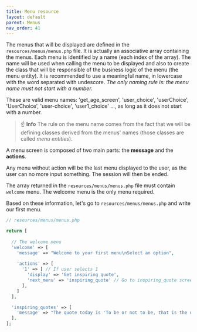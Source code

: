 ```yaml
---
title: Menu resource
layout: default
parent: Menus
nav_order: 41
---
```



The menus that will be displayed are defined in the `resources/menus/menus.php` file. It is actually an associative array containing the menus. Each menu is identified by a name (each index of the array). The name will be used when calling the menu to be displayed and also to create the class that will be responsible of the business logic of the menu (the menu entity). It is recommended to use a meaningful name, in lowercase with the word separated with undescore.
*The only naming rule is: the menu name must not start with a number.*

These are valid menu names:
'get_age_screen', 'user_choice', 'userChoice', 'UserChoice', 'user-choice', 'user1_choice' ..., as long as it does not start with a number.

> ☝️ **Info**
> The rule on the menu name comes from the fact that we will be defining classes derived from the menus' names (those classes are called *menu entities*).

A menu screen is composed of two main parts: the **message** and the **actions**.

Any menu without action will be the last menu displayed to the user, as the user can no more input something. The session will then be ended.

The array returned in the `resources/menus/menus.php` file must contain `welcome` menu. The welcome menu is the only menu required.

Based on these information, let's go to  `resources/menus/menus.php` and write our first menu.

```php
// resources/menus/menus.php

return [
  
  // The welcome menu
  'welcome' => [
    'message' => "Welcome to your first menu\nSelect an option",
    
    'actions' => [
      '1' => [ // If user selects 1
        'display' => 'Get inspiring quote',
        'next_menu' => 'inspiring_quote' // Go to inspiring_quote screen
      ],
    ]
  ],

  'inspiring_quotes' => [
    'message' => "The quote today is 'To be or not to be, that is the question! - Shakespeare'",
  ],
];
```